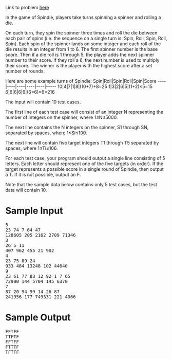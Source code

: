 Link to problem [here](https://dmoj.ca/problem/ecoo16r1p2)

In the game of Spindie, players take turns spinning a spinner and rolling a die.

On each turn, they spin the spinner three times and roll the die between each pair of spins (i.e. the sequence on a single turn is: Spin, Roll, Spin, Roll, Spin). Each spin of the spinner lands on some integer and each roll of the die results in an integer from 1 to 6. The first spinner number is the base score. Then if a die roll is 1 through 5, the player adds the next spinner number to their score. If they roll a 6, the next number is used to multiply their score. The winner is the player with the highest score after a set number of rounds.

Here are some example turns of Spindie:
Spin|Roll|Spin|Roll|Spin|Score
----|----|----|----|----|-----
10|4|7|1|8|(10+7)+8=25
1|3|2|6|5|(1+2)×5=15
6|6|6|6|6|(6×6)×6=216

The input will contain 10 test cases.

The first line of each test case will consist of an integer N representing the number of integers on the spinner, where 1≤N≤5000.

The next line contains the N integers on the spinner, S1 through SN, separated by spaces, where 1≤Si≤100.

The next line will contain five target integers T1 through T5 separated by spaces, where 1≤Ti≤106.

For each test case, your program should output a single line consisting of 5 letters. Each letter should represent one of the five targets (in order). If the target represents a possible score in a single round of Spindie, then output a T. If it is not possible, output an F.

Note that the sample data below contains only 5 test cases, but the test data will contain 10.

# Sample Input
<pre>
5
23 74 7 64 47
128605 205 2162 2709 71346
3
26 5 11
407 962 455 21 902
4
23 75 89 24
933 484 13248 102 44640
9
23 61 77 83 12 92 1 7 65
72900 144 5704 145 6370
7
87 20 94 99 14 26 87
241956 177 749331 221 4066
</pre>
# Sample Output
<pre>
FFTFF
TTFTF
FFTFF
FTTTF
TFTFF
</pre>